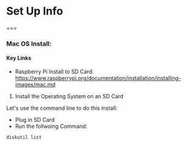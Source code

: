 # Set Up Info
===

### Mac OS Install:

#### Key Links
- Raspberry Pi Install to SD Card: https://www.raspberrypi.org/documentation/installation/installing-images/mac.md

1. Install the Operating System on an SD Card

Let's use the command line to do this install:

- Plug in SD Card
- Run the follwoing Command:

```bash
diskutil list
```